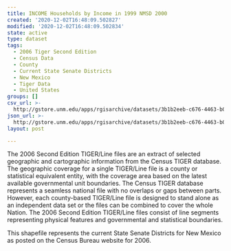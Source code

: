 ```yaml
---
title: INCOME Households by Income in 1999 NMSD 2000
created: '2020-12-02T16:48:09.502827'
modified: '2020-12-02T16:48:09.502834'
state: active
type: dataset
tags:
  - 2006 Tiger Second Edition
  - Census Data
  - County
  - Current State Senate Districts
  - New Mexico
  - Tiger Data
  - United States
groups: []
csv_url: >-
  http://gstore.unm.edu/apps/rgisarchive/datasets/3b1b2eeb-c676-4463-b07f-b89ef6752d16/nms235data106801749_sts_view.derived.csv
json_url: >-
  http://gstore.unm.edu/apps/rgisarchive/datasets/3b1b2eeb-c676-4463-b07f-b89ef6752d16/nms235data106801749_sts_view.derived.json
layout: post

---
```

The 2006 Second Edition TIGER/Line files are an extract of selected geographic and cartographic information from the Census TIGER database.  The geographic coverage for a single TIGER/Line file is a county or statistical equivalent entity, with the coverage area based on the latest available governmental unit boundaries. The Census TIGER database represents a seamless national file with no overlaps or gaps between parts.  However, each county-based TIGER/Line file is designed to stand alone as an independent data set or the files can be combined to cover the whole Nation.  The 2006 Second Edition  TIGER/Line files consist of line segments representing physical features and governmental and statistical boundaries.  

This shapefile represents the current State Senate Districts for New Mexico as posted on the Census Bureau website for 2006.
